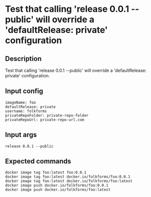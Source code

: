 # Test that calling 'release 0.0.1 --public' will override a 'defaultRelease: private' configuration

## Description

Test that calling 'release 0.0.1 --public' will override a 'defaultRelease: private' configuration.

## Input config

    imageName: foo
    defaultRelease: private
    username: folkforms
    privateRepoFolder: private-repo-folder
    privateRepoUrl: private-repo-url.com

## Input args

    release 0.0.1 --public

## Expected commands

    docker image tag foo:latest foo:0.0.1
    docker image tag foo:latest docker.io/folkforms/foo:0.0.1
    docker image tag foo:latest docker.io/folkforms/foo:latest
    docker image push docker.io/folkforms/foo:0.0.1
    docker image push docker.io/folkforms/foo:latest

